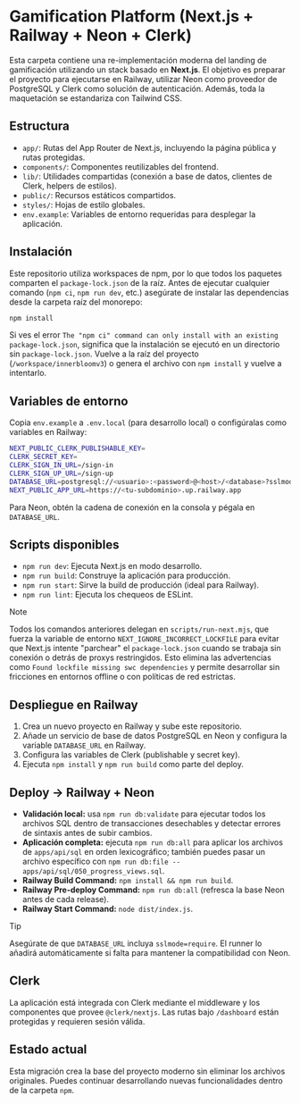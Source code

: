 # Gamification Platform (Next.js + Railway + Neon + Clerk)

Esta carpeta contiene una re-implementación moderna del landing de gamificación utilizando un stack basado en **Next.js**. El objetivo es preparar el proyecto para ejecutarse en Railway, utilizar Neon como proveedor de PostgreSQL y Clerk como solución de autenticación. Además, toda la maquetación se estandariza con Tailwind CSS.

## Estructura

- `app/`: Rutas del App Router de Next.js, incluyendo la página pública y rutas protegidas.
- `components/`: Componentes reutilizables del frontend.
- `lib/`: Utilidades compartidas (conexión a base de datos, clientes de Clerk, helpers de estilos).
- `public/`: Recursos estáticos compartidos.
- `styles/`: Hojas de estilo globales.
- `env.example`: Variables de entorno requeridas para desplegar la aplicación.

## Instalación

Este repositorio utiliza workspaces de npm, por lo que todos los paquetes comparten el `package-lock.json` de la raíz. Antes de ejecutar cualquier comando (`npm ci`, `npm run dev`, etc.) asegúrate de instalar las dependencias desde la carpeta raíz del monorepo:

```bash
npm install
```

Si ves el error `The "npm ci" command can only install with an existing package-lock.json`, significa que la instalación se ejecutó en un directorio sin `package-lock.json`. Vuelve a la raíz del proyecto (`/workspace/innerbloomv3`) o genera el archivo con `npm install` y vuelve a intentarlo.

## Variables de entorno

Copia `env.example` a `.env.local` (para desarrollo local) o configúralas como variables en Railway:

```bash
NEXT_PUBLIC_CLERK_PUBLISHABLE_KEY=
CLERK_SECRET_KEY=
CLERK_SIGN_IN_URL=/sign-in
CLERK_SIGN_UP_URL=/sign-up
DATABASE_URL=postgresql://<usuario>:<password>@<host>/<database>?sslmode=require
NEXT_PUBLIC_APP_URL=https://<tu-subdominio>.up.railway.app
```

Para Neon, obtén la cadena de conexión en la consola y pégala en `DATABASE_URL`.

## Scripts disponibles

- `npm run dev`: Ejecuta Next.js en modo desarrollo.
- `npm run build`: Construye la aplicación para producción.
- `npm run start`: Sirve la build de producción (ideal para Railway).
- `npm run lint`: Ejecuta los chequeos de ESLint.

> [!NOTE]
> Todos los comandos anteriores delegan en `scripts/run-next.mjs`, que fuerza la variable de entorno `NEXT_IGNORE_INCORRECT_LOCKFILE` para evitar que Next.js intente "parchear" el `package-lock.json` cuando se trabaja sin conexión o detrás de proxys restringidos. Esto elimina las advertencias como `Found lockfile missing swc dependencies` y permite desarrollar sin fricciones en entornos offline o con políticas de red estrictas.

## Despliegue en Railway

1. Crea un nuevo proyecto en Railway y sube este repositorio.
2. Añade un servicio de base de datos PostgreSQL en Neon y configura la variable `DATABASE_URL` en Railway.
3. Configura las variables de Clerk (publishable y secret key).
4. Ejecuta `npm install` y `npm run build` como parte del deploy.

## Deploy → Railway + Neon

- **Validación local:** usa `npm run db:validate` para ejecutar todos los archivos SQL dentro de transacciones desechables y detectar errores de sintaxis antes de subir cambios.
- **Aplicación completa:** ejecuta `npm run db:all` para aplicar los archivos de `apps/api/sql` en orden lexicográfico; también puedes pasar un archivo específico con `npm run db:file -- apps/api/sql/050_progress_views.sql`.
- **Railway Build Command:** `npm install && npm run build`.
- **Railway Pre-deploy Command:** `npm run db:all` (refresca la base Neon antes de cada release).
- **Railway Start Command:** `node dist/index.js`.

> [!TIP]
> Asegúrate de que `DATABASE_URL` incluya `sslmode=require`. El runner lo añadirá automáticamente si falta para mantener la compatibilidad con Neon.

## Clerk

La aplicación está integrada con Clerk mediante el middleware y los componentes que provee `@clerk/nextjs`. Las rutas bajo `/dashboard` están protegidas y requieren sesión válida.

## Estado actual

Esta migración crea la base del proyecto moderno sin eliminar los archivos originales. Puedes continuar desarrollando nuevas funcionalidades dentro de la carpeta `npm`.
